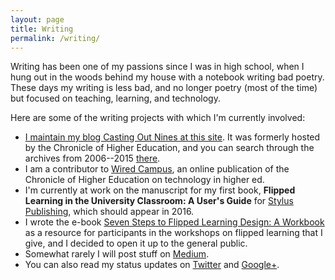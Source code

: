 ```yaml
---
layout: page
title: Writing
permalink: /writing/
---
```


Writing has been one of my passions since I was in high school, when I hung out in the woods behind my house with a notebook writing bad poetry. These days my writing is less bad, and no longer poetry (most of the time) but focused on teaching, learning, and technology. 

Here are some of the writing projects with which I'm currently involved: 

+ [I maintain my blog Casting Out Nines at this site](http://rtalbert.org/blog). It was formerly hosted by the Chronicle of Higher Education, and you can search through the archives from 2006--2015 [there](http://chronicle.com/blognetwork/castingoutnines). 
+ I am a contributor to [Wired Campus](http://chronicle.com/blogs/wiredcampus/), an online publication of the Chronicle of Higher Education on technology in higher ed. 
+ I'm currently at work on the manuscript for my first book, __Flipped Learning in the University Classroom: A User's Guide__ for [Stylus Publishing](https://styluspub.presswarehouse.com/Books/Features.aspx), which should appear in 2016. 
+ I wrote the e-book [Seven Steps to Flipped Learning Design: A Workbook](http://rtalbert.org/sevensteps) as a resource for participants in the workshops on flipped learning that I give, and I decided to open it up to the general public. 
+ Somewhat rarely I will post stuff on [Medium](https://medium.com/@RobertTalbert). 
+ You can also read my status updates on [Twitter](http://twitter.com/RobertTalbert) and [Google+](http://google.com/+RobertTalbert). 

